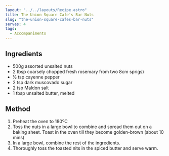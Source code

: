 ```yaml
---
layout: "../../layouts/Recipe.astro"
title: The Union Square Cafe's Bar Nuts
slug: "the-union-square-cafes-bar-nuts"
serves: 4
tags:
  - Accompaniments
---
```


## Ingredients

- 500g assorted unsalted nuts
- 2 tbsp coarsely chopped fresh rosemary from two 8cm sprigs)
- ½ tsp cayenne pepper
- 2 tsp dark muscovado sugar
- 2 tsp Maldon salt
- 1 tbsp unsalted butter, melted

## Method

1. Preheat the oven to 180ºC
1. Toss the nuts in a large bowl to combine and spread them out on a baking sheet. Toast in the oven till they become golden-brown (about 10 mins)
1. In a large bowl, combine the rest of the ingredients.
1. Thoroughly toss the toasted nits in the spiced butter and serve warm.
